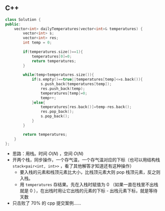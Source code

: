 ## C++

```C++
class Solution {
public:
    vector<int> dailyTemperatures(vector<int>& temperatures) {
        vector<int> s;
        vector<int> res;
        int temp = 0;
        
        if(temperatures.size()==1){
            temperatures[0]=0;
            return temperatures;
        }
            
        while(temp<temperatures.size()){
            if(s.empty()==true||temperatures[temp]<=s.back()){
                s.push_back(temperatures[temp]);
                res.push_back(temp);
                temperatures[temp]=0;
                temp++;
            }else{
                temperatures[res.back()]=temp-res.back();
                res.pop_back();
                s.pop_back();
            }
        }

        return temperatures;
    }
};
```

- 思路：用栈。时间 $O(N)$ ，空间 $O(N)$
- 开两个栈，同步操作，一个存气温，一个存气温对应的下标（也可以用结构栈 `stack<pair<int, int>>` ，看了其他解答才知道还有这种操作）
    - 要入栈的元素和栈顶元素比大小，比栈顶元素大则 pop 栈顶元素，反之则入栈。
    - 用 `temperatures` 存结果。先在入栈时赋值为 0 （如果一直在栈里不出栈就是 0 ），在出栈时用让它出栈的元素的下标 - 出栈元素下标，就是等待天数
- 只击败了 70% 的 cpp 提交案例……
